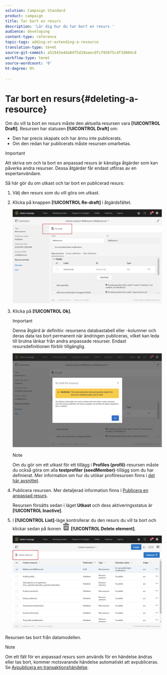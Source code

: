 ```yaml
---
solution: Campaign Standard
product: campaign
title: Tar bort en resurs
description: 'Lär dig hur du tar bort en resurs '
audience: developing
content-type: reference
topic-tags: adding-or-extending-a-resource
translation-type: tm+mt
source-git-commit: a51943e4da04f5d19aaecdfcf956f5c4f3d804c8
workflow-type: tm+mt
source-wordcount: '0'
ht-degree: 0%

---
```



# Tar bort en resurs{#deleting-a-resource}

Om du vill ta bort en resurs måste den aktuella resursen vara **[!UICONTROL Draft]**. Resursen har statusen **[!UICONTROL Draft]** om:

* Den har precis skapats och har ännu inte publicerats.
* Om den redan har publicerats måste resursen omarbetas.

>[!IMPORTANT]
>
>Att skriva om och ta bort en anpassad resurs är känsliga åtgärder som kan påverka andra resurser. Dessa åtgärder får endast utföras av en expertanvändare.

Så här gör du om utkast och tar bort en publicerad resurs:

1. Välj den resurs som du vill göra om utkast.
1. Klicka på knappen **[!UICONTROL Re-draft]** i åtgärdsfältet.

   ![](assets/schema_extension_uc26.png)

1. Klicka på **[!UICONTROL Ok]**.

   >[!IMPORTANT]
   >
   >Denna åtgärd är definitiv: resursens databastabell eller -kolumner och deras data tas bort permanent när ändringen publiceras, vilket kan leda till brutna länkar från andra anpassade resurser. Endast resursdefinitionen förblir tillgänglig.

   ![](assets/schema_extension_uc27.png)

   >[!NOTE]
   >
   >Om du gör om ett utkast för ett tillägg i **Profiles (profil)**-resursen måste du också göra om alla **testprofiler (seedMember)**-tillägg som du har definierat. Mer information om hur du utökar profilresursen finns i [det här avsnittet](../../developing/using/extending-the-profile-resource-with-a-new-field.md).

1. Publicera resursen. Mer detaljerad information finns i [Publicera en anpassad resurs](../../developing/using/updating-the-database-structure.md#publishing-a-custom-resource).

   Resursen försätts sedan i läget **Utkast** och dess aktiveringsstatus är **[!UICONTROL Inactive]**.

1. I **[!UICONTROL List]**-läge kontrollerar du den resurs du vill ta bort och klickar sedan på ikonen ![](assets/delete_darkgrey-24px.png) **[!UICONTROL Delete element]**.

   ![](assets/schema_extension_uc28.png)

Resursen tas bort från datamodellen.

>[!NOTE]
>
>Om ett fält för en anpassad resurs som används för en händelse ändras eller tas bort, kommer motsvarande händelse automatiskt att avpubliceras. Se [Avpublicera en transaktionshändelse](../../channels/using/publishing-transactional-event.md#unpublishing-an-event).
